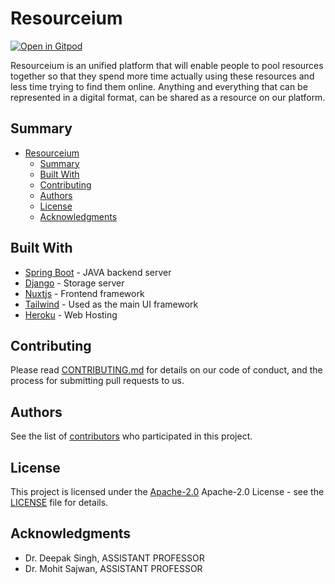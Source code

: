 # Resourceium

[![Open in Gitpod](https://gitpod.io/button/open-in-gitpod.svg)](https://gitpod.io/#https://github.com/KushagraSinha2002/Resourceium)

Resourceium is an unified platform that will enable people to pool resources together so
that they spend more time actually using these resources and less time trying to find them
online. Anything and everything that can be represented in a digital format, can be shared
as a resource on our platform.

## Summary

- [Resourceium](#resourceium)
  - [Summary](#summary)
  - [Built With](#built-with)
  - [Contributing](#contributing)
  - [Authors](#authors)
  - [License](#license)
  - [Acknowledgments](#acknowledgments)

## Built With

- [Spring Boot](https://spring.io/) - JAVA backend server
- [Django](https://www.djangoproject.com/) - Storage server
- [Nuxtjs](https://nuxtjs.org/) - Frontend framework
- [Tailwind](https://tailwindcss.com/) - Used as the main UI framework
- [Heroku](https://www.heroku.com/) - Web Hosting

## Contributing

Please read [CONTRIBUTING.md](CONTRIBUTING.md) for details on our code of conduct, and the
process for submitting pull requests to us.

## Authors

See the list of [contributors](contributors.md) who participated in this project.

## License

This project is licensed under the [Apache-2.0](LICENSE) Apache-2.0 License - see the
[LICENSE](LICENSE) file for details.

## Acknowledgments

- Dr. Deepak Singh, ASSISTANT PROFESSOR
- Dr. Mohit Sajwan, ASSISTANT PROFESSOR
